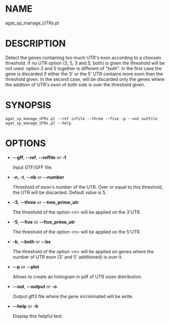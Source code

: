 # NAME

agat\_sp\_manage\_UTRs.pl

# DESCRIPTION

Detect the genes containing too much UTR's exon according to a choosen threshold.
If no UTR option (3, 5, 3 and 5, both) is given the threshold will be not used.
option 3 and 5 together is different of "both". In the first case the gene is discarded if either the 3' or the 5' UTR contains more exon than the threshold given.
In the second case, will be discarded only the genes where the addition of UTR's exon of both side is over the threshold given.

# SYNOPSIS

```
agat_sp_manage_UTRs.pl --ref infile --three --five -p --out outFile
agat_sp_manage_UTRs.pl --help
```

# OPTIONS

- **--gff**, **--ref**, **--reffile** or **-f**

    Input GTF/GFF file.

- **-n**, **-t**, **--nb** or **--number**

    Threshold of exon's number of the UTR. Over or equal to this threshold, the UTR will be discarded. Default value is 5.

- **-3**, **--three** or **--tree\_prime\_utr**

    The threshold of the option &lt;n> will be applied on the 3'UTR.

- **-5**, **--five** or **--five\_prime\_utr**

    The threshold of the option &lt;n> will be applied on the 5'UTR.

- **-b**, **--both** or **--bs**

    The threshold of the option &lt;n> will be applied on genes where the number of UTR exon (3' and 5' additioned) is over it.

- **--p** or **--plot**

    Allows to create an histogram in pdf of UTR sizes distribution.

- **--out**, **--output** or **-o**

    Output gff3 file where the gene incriminated will be write.

- **--help** or **-h**

    Display this helpful text.

